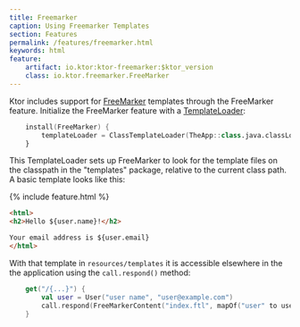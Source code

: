 ```yaml
---
title: Freemarker
caption: Using Freemarker Templates
section: Features
permalink: /features/freemarker.html
keywords: html
feature:
    artifact: io.ktor:ktor-freemarker:$ktor_version
    class: io.ktor.freemarker.FreeMarker
---
```


Ktor includes support for [FreeMarker](http://freemarker.org/) templates through the FreeMarker
feature.  Initialize the FreeMarker feature with a
[TemplateLoader](http://freemarker.org/docs/pgui_config_templateloading.html):

```kotlin
    install(FreeMarker) {
        templateLoader = ClassTemplateLoader(TheApp::class.java.classLoader, "templates")
    }
```

This TemplateLoader sets up FreeMarker to look for the template files on the classpath in the
"templates" package, relative to the current class path.  A basic template looks like this:

{% include feature.html %}

```html
<html>
<h2>Hello ${user.name}!</h2>

Your email address is ${user.email}
</html>
```

With that template in `resources/templates` it is accessible elsewhere in the the application
using the `call.respond()` method:

```kotlin
    get("/{...}") {
        val user = User("user name", "user@example.com")
        call.respond(FreeMarkerContent("index.ftl", mapOf("user" to user), "e"))
    }
```